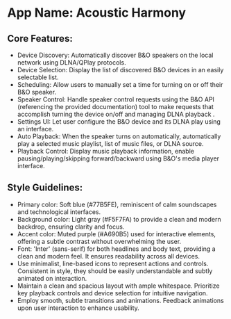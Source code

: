 # **App Name**: Acoustic Harmony

## Core Features:

- Device Discovery: Automatically discover B&O speakers on the local network using DLNA/QPlay protocols.
- Device Selection: Display the list of discovered B&O devices in an easily selectable list.
- Scheduling: Allow users to manually set a time for turning on or off their B&O speaker.
- Speaker Control: Handle speaker control requests using the B&O API (referencing the provided documentation) tool to make requests that accomplish turning the device on/off and managing DLNA playback .
- Settings UI: Let user configure the B&O device and its DLNA play using an interface.
- Auto Playback: When the speaker turns on automatically, automatically play a selected music playlist, list of music files, or DLNA source.
- Playback Control: Display music playback information, enable pausing/playing/skipping forward/backward using B&O's media player interface.

## Style Guidelines:

- Primary color: Soft blue (#77B5FE), reminiscent of calm soundscapes and technological interfaces.
- Background color: Light gray (#F5F7FA) to provide a clean and modern backdrop, ensuring clarity and focus.
- Accent color: Muted purple (#A690B5) used for interactive elements, offering a subtle contrast without overwhelming the user.
- Font: 'Inter' (sans-serif) for both headlines and body text, providing a clean and modern feel. It ensures readability across all devices.
- Use minimalist, line-based icons to represent actions and controls. Consistent in style, they should be easily understandable and subtly animated on interaction.
- Maintain a clean and spacious layout with ample whitespace. Prioritize key playback controls and device selection for intuitive navigation.
- Employ smooth, subtle transitions and animations. Feedback animations upon user interaction to enhance usability.